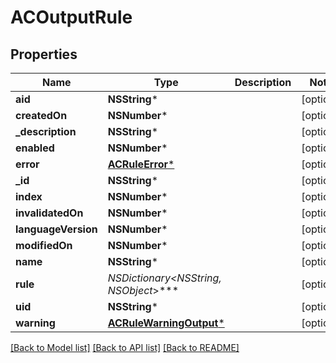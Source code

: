 # ACOutputRule

## Properties
Name | Type | Description | Notes
------------ | ------------- | ------------- | -------------
**aid** | **NSString*** |  | [optional] 
**createdOn** | **NSNumber*** |  | [optional] 
**_description** | **NSString*** |  | [optional] 
**enabled** | **NSNumber*** |  | [optional] 
**error** | [**ACRuleError***](ACRuleError.md) |  | [optional] 
**_id** | **NSString*** |  | [optional] 
**index** | **NSNumber*** |  | [optional] 
**invalidatedOn** | **NSNumber*** |  | [optional] 
**languageVersion** | **NSNumber*** |  | [optional] 
**modifiedOn** | **NSNumber*** |  | [optional] 
**name** | **NSString*** |  | [optional] 
**rule** | **NSDictionary&lt;NSString*, NSObject*&gt;*** |  | [optional] 
**uid** | **NSString*** |  | [optional] 
**warning** | [**ACRuleWarningOutput***](ACRuleWarningOutput.md) |  | [optional] 

[[Back to Model list]](../README.md#documentation-for-models) [[Back to API list]](../README.md#documentation-for-api-endpoints) [[Back to README]](../README.md)



